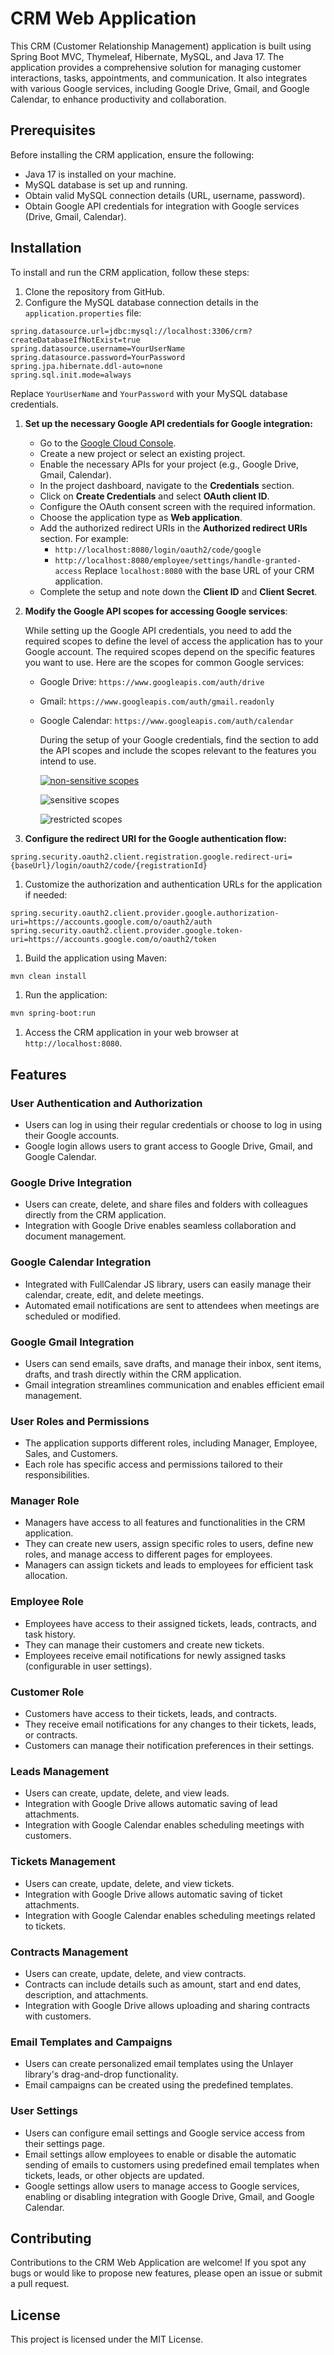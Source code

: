 # CRM Web Application

This CRM (Customer Relationship Management) application is built using Spring Boot MVC, Thymeleaf, Hibernate, MySQL, and Java 17. The application provides a comprehensive solution for managing customer interactions, tasks, appointments, and communication. It also integrates with various Google services, including Google Drive, Gmail, and Google Calendar, to enhance productivity and collaboration.

## **Prerequisites**

Before installing the CRM application, ensure the following:

- Java 17 is installed on your machine.
- MySQL database is set up and running.
- Obtain valid MySQL connection details (URL, username, password).
- Obtain Google API credentials for integration with Google services (Drive, Gmail, Calendar).

## Installation

To install and run the CRM application, follow these steps:

1. Clone the repository from GitHub.
2. Configure the MySQL database connection details in the `application.properties` file:

```
spring.datasource.url=jdbc:mysql://localhost:3306/crm?createDatabaseIfNotExist=true
spring.datasource.username=YourUserName
spring.datasource.password=YourPassword
spring.jpa.hibernate.ddl-auto=none
spring.sql.init.mode=always
```

Replace `YourUserName` and `YourPassword` with your MySQL database credentials.

1. **Set up the necessary Google API credentials for Google integration:**
    - Go to the [Google Cloud Console](https://console.cloud.google.com/).
    - Create a new project or select an existing project.
    - Enable the necessary APIs for your project (e.g., Google Drive, Gmail, Calendar).
    - In the project dashboard, navigate to the **Credentials** section.
    - Click on **Create Credentials** and select **OAuth client ID**.
    - Configure the OAuth consent screen with the required information.
    - Choose the application type as **Web application**.
    - Add the authorized redirect URIs in the **Authorized redirect URIs** section. For example:
        - `http://localhost:8080/login/oauth2/code/google`
        - `http://localhost:8080/employee/settings/handle-granted-access`
        Replace `localhost:8080` with the base URL of your CRM application.
    - Complete the setup and note down the **Client ID** and **Client Secret**.
2. **Modify the Google API scopes for accessing Google services**:
    
    While setting up the Google API credentials, you need to add the required scopes to define the level of access the application has to your Google account. The required scopes depend on the specific features you want to use. Here are the scopes for common Google services:
    
    - Google Drive: `https://www.googleapis.com/auth/drive`
    - Gmail: `https://www.googleapis.com/auth/gmail.readonly`
    - Google Calendar: `https://www.googleapis.com/auth/calendar`
        
        During the setup of your Google credentials, find the section to add the API scopes and include the scopes relevant to the features you intend to use.
        
        [![non-sensitive scopes](https://github.com/wp-ahmed/crm/assets/54330098/f1bc7026-591a-4d40-affa-e038e29591b2)](https://github.com/wp-ahmed/crm/assets/54330098/f1bc7026-591a-4d40-affa-e038e29591b2)

        ![sensitive scopes](https://github.com/wp-ahmed/crm/assets/54330098/14d82922-0904-45d0-9874-da18c90fb352)

        ![restricted scopes](https://github.com/wp-ahmed/crm/assets/54330098/b76a5cf8-c342-42e9-9848-6d0844f83575)

        
3. **Configure the redirect URI for the Google authentication flow:**

```
spring.security.oauth2.client.registration.google.redirect-uri={baseUrl}/login/oauth2/code/{registrationId}

```

1. Customize the authorization and authentication URLs for the application if needed:

```
spring.security.oauth2.client.provider.google.authorization-uri=https://accounts.google.com/o/oauth2/auth
spring.security.oauth2.client.provider.google.token-uri=https://accounts.google.com/o/oauth2/token

```

1. Build the application using Maven:

```bash
mvn clean install

```

1. Run the application:

```bash
mvn spring-boot:run

```

1. Access the CRM application in your web browser at `http://localhost:8080`.

## Features

### User Authentication and Authorization

- Users can log in using their regular credentials or choose to log in using their Google accounts.
- Google login allows users to grant access to Google Drive, Gmail, and Google Calendar.

### Google Drive Integration

- Users can create, delete, and share files and folders with colleagues directly from the CRM application.
- Integration with Google Drive enables seamless collaboration and document management.

### Google Calendar Integration

- Integrated with FullCalendar JS library, users can easily manage their calendar, create, edit, and delete meetings.
- Automated email notifications are sent to attendees when meetings are scheduled or modified.

### Google Gmail Integration

- Users can send emails, save drafts, and manage their inbox, sent items, drafts, and trash directly within the CRM application.
- Gmail integration streamlines communication and enables efficient email management.

### User Roles and Permissions

- The application supports different roles, including Manager, Employee, Sales, and Customers.
- Each role has specific access and permissions tailored to their responsibilities.

### Manager Role

- Managers have access to all features and functionalities in the CRM application.
- They can create new users, assign specific roles to users, define new roles, and manage access to different pages for employees.
- Managers can assign tickets and leads to employees for efficient task allocation.

### Employee Role

- Employees have access to their assigned tickets, leads, contracts, and task history.
- They can manage their customers and create new tickets.
- Employees receive email notifications for newly assigned tasks (configurable in user settings).

### Customer Role

- Customers have access to their tickets, leads, and contracts.
- They receive email notifications for any changes to their tickets, leads, or contracts.
- Customers can manage their notification preferences in their settings.

### Leads Management

- Users can create, update, delete, and view leads.
- Integration with Google Drive allows automatic saving of lead attachments.
- Integration with Google Calendar enables scheduling meetings with customers.

### Tickets Management

- Users can create, update, delete, and view tickets.
- Integration with Google Drive allows automatic saving of ticket attachments.
- Integration with Google Calendar enables scheduling meetings related to tickets.

### Contracts Management

- Users can create, update, delete, and view contracts.
- Contracts can include details such as amount, start and end dates, description, and attachments.
- Integration with Google Drive allows uploading and sharing contracts with customers.

### Email Templates and Campaigns

- Users can create personalized email templates using the Unlayer library's drag-and-drop functionality.
- Email campaigns can be created using the predefined templates.

### User Settings

- Users can configure email settings and Google service access from their settings page.
- Email settings allow employees to enable or disable the automatic sending of emails to customers using predefined email templates when tickets, leads, or other objects are updated.
- Google settings allow users to manage access to Google services, enabling or disabling integration with Google Drive, Gmail, and Google Calendar.

## Contributing

Contributions to the CRM Web Application are welcome! If you spot any bugs or would like to propose new features, please open an issue or submit a pull request.

## License

This project is licensed under the MIT License.
